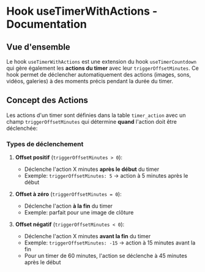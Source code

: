 # Hook useTimerWithActions - Documentation

## Vue d'ensemble

Le hook `useTimerWithActions` est une extension du hook `useTimerCountdown` qui gère également les **actions du timer** avec leur `triggerOffsetMinutes`. Ce hook permet de déclencher automatiquement des actions (images, sons, vidéos, galeries) à des moments précis pendant la durée du timer.

## Concept des Actions

Les actions d'un timer sont définies dans la table `timer_action` avec un champ `triggerOffsetMinutes` qui détermine **quand** l'action doit être déclenchée:

### Types de déclenchement

1. **Offset positif** (`triggerOffsetMinutes > 0`):
   - Déclenche l'action X minutes **après le début** du timer
   - Exemple: `triggerOffsetMinutes: 5` → action à 5 minutes après le début

2. **Offset à zéro** (`triggerOffsetMinutes = 0`):
   - Déclenche l'action **à la fin** du timer
   - Exemple: parfait pour une image de clôture

3. **Offset négatif** (`triggerOffsetMinutes < 0`):
   - Déclenche l'action X minutes **avant la fin** du timer
   - Exemple: `triggerOffsetMinutes: -15` → action à 15 minutes avant la fin
   - Pour un timer de 60 minutes, l'action se déclenche à 45 minutes après le début
